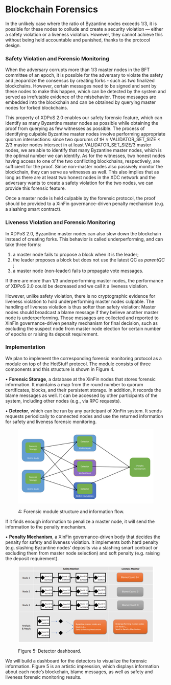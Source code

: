 # Blockchain Forensics

In the unlikely case where the ratio of Byzantine nodes exceeds 1/3, it is possible for these nodes to collude and create a security violation — either a safety violation or a liveness violation. However, they cannot achieve this without being held accountable and punished, thanks to the protocol design.&#x20;

### Safety Violation and Forensic Monitoring

When the adversary corrupts more than 1/3 master nodes in the BFT committee of an epoch, it is possible for the adversary to violate the safety and jeopardize the consensus by creating forks - such as two finalized blockchains. However, certain messages need to be signed and sent by these nodes to make this happen, which can be detected by the system and served as irrefutable evidence of the misbehavior. Those messages are embedded into the blockchain and can be obtained by querying master nodes for forked blockchains.&#x20;

This property of XDPoS 2.0 enables our safety forensic feature, which can identify as many Byzantine master nodes as possible while obtaining the proof from querying as few witnesses as possible. The process of identifying culpable Byzantine master nodes involve performing appropriate quorum intersections: since two quorums of tH ≈ VALIDATOR\_SET\_SIZE × 2/3 master nodes intersect in at least VALIDATOR\_SET\_SIZE/3 master nodes, we are able to identify that many Byzantine master nodes, which is the optimal number we can identify. As for the witnesses, two honest nodes having access to one of the two conflicting blockchains, respectively, are sufficient for the proof. Since non-master nodes also passively monitor the blockchain, they can serve as witnesses as well. This also implies that as long as there are at least two honest nodes in the XDC network and the adversary wants to create a safety violation for the two nodes, we can provide this forensic feature.&#x20;

Once a master node is held culpable by the forensic protocol, the proof should be provided to a XinFin governance-driven penalty mechanism (e.g. a slashing smart contract).&#x20;

### Liveness Violation and Forensic Monitoring

&#x20;In XDPoS 2.0, Byzantine master nodes can also slow down the blockchain instead of creating forks. This behavior is called underperforming, and can take three forms:

1. a master node fails to propose a block when it is the leader;
2. the leader proposes a block but does not use the latest QC as _parentQC_ ;
3. a master node (non-leader) fails to propagate vote messages.&#x20;

If there are more than 1/3 underperforming master nodes, the performance of XDPoS 2.0 could be decreased and we call it a liveness violation.&#x20;

However, unlike safety violation, there is no cryptographic evidence for liveness violation to hold underperforming master nodes culpable. The handling of liveness violation is thus softer than safety violation: Master nodes should broadcast a blame message if they believe another master node is underperforming. Those messages are collected and reported to XinFin governance-driven penalty mechanism for final decision, such as excluding the suspect node from master node election for certain number of epochs or raising its deposit requirement.&#x20;

### Implementation

&#x20;We plan to implement the corresponding forensic monitoring protocol as a module on top of the HotStuff protocol. The module consists of three components and this structure is shown in Figure 4.&#x20;

• **Forensic Storage**, a database at the XinFin nodes that stores forensic information. It maintains a map from the round number to quorum certificates, blocks, and their persistent storage. In addition, it records the blame messages as well. It can be accessed by other participants of the system, including other nodes (e.g., via RPC requests).&#x20;

• **Detector**, which can be run by any participant of XinFin system. It sends requests periodically to connected nodes and use the returned information for safety and liveness forensic monitoring.&#x20;

<figure><img src="../../.gitbook/assets/2022-10-13_13-33-22.png" alt=""><figcaption><p>4: Forensic module structure and information flow. </p></figcaption></figure>

If it finds enough information to penalize a master node, it will send the information to the penalty mechanism.&#x20;

• **Penalty Mechanism**, a XinFin governance-driven body that decides the penalty for safety and liveness violation. It implements both hard penalty (e.g. slashing Byzantine nodes’ deposits via a slashing smart contract or excluding them from master node selection) and soft penalty (e.g. raising the deposit requirement).

<figure><img src="../../.gitbook/assets/2022-10-13_13-34-36.png" alt=""><figcaption><p>Figure 5: Detector dashboard.</p></figcaption></figure>

We will build a dashboard for the detectors to visualize the forensic information. Figure 5 is an artistic impression, which displays information about each node’s blockchain, blame messages, as well as safety and liveness forensic monitoring results.
